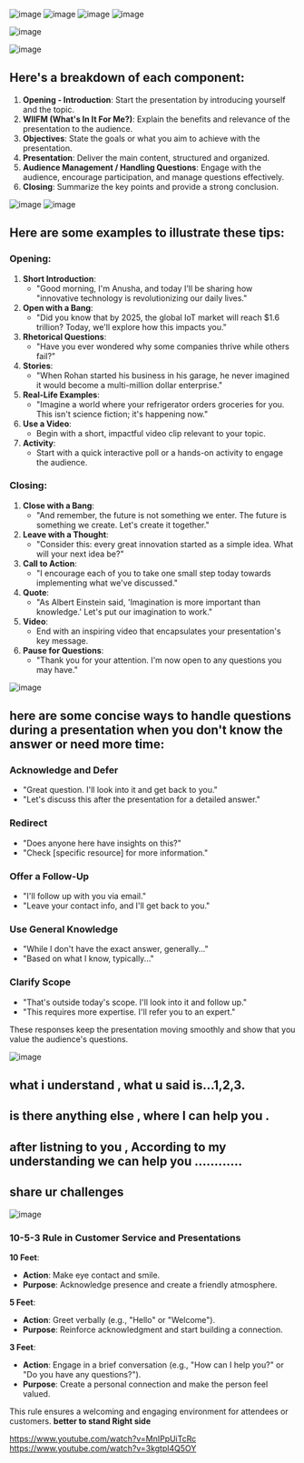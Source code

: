![image](https://github.com/anusha-tikarya/Soft_skills/assets/84814767/d0edd7da-e361-4cd7-bb4b-a75862b5f5c7)
![image](https://github.com/anusha-tikarya/Soft_skills/assets/84814767/80eb9954-408e-4210-b532-edfc8db1523e)
![image](https://github.com/anusha-tikarya/Soft_skills/assets/84814767/58cc076f-dc1d-459d-a87f-c7fa77ff865b)
![image](https://github.com/anusha-tikarya/Soft_skills/assets/84814767/604e5e27-d53d-4153-8589-ef1515a75bd7)

![image](https://github.com/anusha-tikarya/Soft_skills/assets/84814767/5d51c1bd-f157-43d8-a4a2-637c985b0987)


![image](https://github.com/anusha-tikarya/Soft_skills/assets/84814767/a3d26456-d53e-4ede-b84e-be97d4e360f9)

## Here's a breakdown of each component:

1. **Opening - Introduction**: Start the presentation by introducing yourself and the topic.
2. **WIIFM (What's In It For Me?)**: Explain the benefits and relevance of the presentation to the audience.
3. **Objectives**: State the goals or what you aim to achieve with the presentation.
4. **Presentation**: Deliver the main content, structured and organized.
5. **Audience Management / Handling Questions**: Engage with the audience, encourage participation, and manage questions effectively.
6. **Closing**: Summarize the key points and provide a strong conclusion.

![image](https://github.com/anusha-tikarya/Soft_skills/assets/84814767/b5e67de7-358c-4360-b339-d7bf52a81800)
![image](https://github.com/anusha-tikarya/Soft_skills/assets/84814767/36849667-a473-498f-9df9-e5e1953df5ab)
## Here are some examples to illustrate these tips:

### Opening:
1. **Short Introduction**: 
   - "Good morning, I'm Anusha, and today I'll be sharing how "innovative technology is revolutionizing our daily lives."
2. **Open with a Bang**:
   - "Did you know that by 2025, the global IoT market will reach $1.6 trillion? Today, we'll explore how this impacts you."
3. **Rhetorical Questions**:
   - "Have you ever wondered why some companies thrive while others fail?"
4. **Stories**:
   - "When Rohan started his business in his garage, he never imagined it would become a multi-million dollar enterprise."
5. **Real-Life Examples**:
   - "Imagine a world where your refrigerator orders groceries for you. This isn't science fiction; it's happening now."
6. **Use a Video**:
   - Begin with a short, impactful video clip relevant to your topic.
7. **Activity**:
   - Start with a quick interactive poll or a hands-on activity to engage the audience.

### Closing:
1. **Close with a Bang**:
   - "And remember, the future is not something we enter. The future is something we create. Let's create it together."
2. **Leave with a Thought**:
   - "Consider this: every great innovation started as a simple idea. What will your next idea be?"
3. **Call to Action**:
   - "I encourage each of you to take one small step today towards implementing what we've discussed."
4. **Quote**:
   - "As Albert Einstein said, 'Imagination is more important than knowledge.' Let's put our imagination to work."
5. **Video**:
   - End with an inspiring video that encapsulates your presentation's key message.
6. **Pause for Questions**:
   - "Thank you for your attention. I'm now open to any questions you may have."


![image](https://github.com/anusha-tikarya/Soft_skills/assets/84814767/2e78509f-b7d5-49bd-b2b1-73fa96486efb)

## here are some concise ways to handle questions during a presentation when you don't know the answer or need more time:

### Acknowledge and Defer
- "Great question. I'll look into it and get back to you."
- "Let's discuss this after the presentation for a detailed answer."

### Redirect
- "Does anyone here have insights on this?"
- "Check [specific resource] for more information."

### Offer a Follow-Up
- "I'll follow up with you via email."
- "Leave your contact info, and I'll get back to you."

### Use General Knowledge
- "While I don't have the exact answer, generally..."
- "Based on what I know, typically..."

### Clarify Scope
- "That's outside today's scope. I'll look into it and follow up."
- "This requires more expertise. I'll refer you to an expert."

These responses keep the presentation moving smoothly and show that you value the audience's questions.

![image](https://github.com/anusha-tikarya/Soft_skills/assets/84814767/b1fbc737-11de-46f3-832f-8f4ec06e3c3f)

## what i understand , what u said is...1,2,3.
## is there anything else , where I can help you .
## after listning to you , According to my understanding we can help you ............
## share ur challenges

![image](https://github.com/anusha-tikarya/Soft_skills/assets/84814767/38a6e51f-5d63-41c5-a43a-64d2be38918b)
### 10-5-3 Rule in Customer Service and Presentations

**10 Feet**:
- **Action**: Make eye contact and smile.
- **Purpose**: Acknowledge presence and create a friendly atmosphere.

**5 Feet**:
- **Action**: Greet verbally (e.g., "Hello" or "Welcome").
- **Purpose**: Reinforce acknowledgment and start building a connection.

**3 Feet**:
- **Action**: Engage in a brief conversation (e.g., "How can I help you?" or "Do you have any questions?").
- **Purpose**: Create a personal connection and make the person feel valued.

This rule ensures a welcoming and engaging environment for attendees or customers.
**better to stand Right side**

https://www.youtube.com/watch?v=MnIPpUiTcRc
https://www.youtube.com/watch?v=3kgtpl4Q5OY
